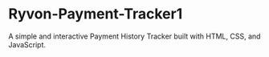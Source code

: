 # Ryvon-Payment-Tracker1
A simple and interactive Payment History Tracker built with HTML, CSS, and JavaScript.
